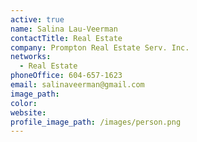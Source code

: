 ```yaml
---
active: true
name: Salina Lau-Veerman
contactTitle: Real Estate
company: Prompton Real Estate Serv. Inc.
networks:
  - Real Estate
phoneOffice: 604-657-1623
email: salinaveerman@gmail.com
image_path:
color:
website:
profile_image_path: /images/person.png
---
```



